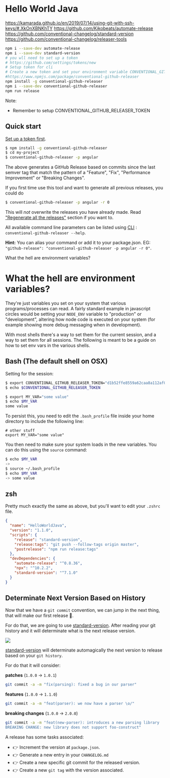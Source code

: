 # Hello World Java
https://kamarada.github.io/en/2019/07/14/using-git-with-ssh-keys/#.XkOnXBNKhTY
https://github.com/Kikobeats/automate-release
https://github.com/conventional-changelog/standard-version
https://github.com/conventional-changelog/releaser-tools

```bash
npm i --save-dev automate-release
npm i --save-dev standard-version
# you wll need to set up a token 
# https://github.com/settings/tokens/new
# Setup token for cli
# Create a new token and set your environment variable CONVENTIONAL_GITHUB_RELEASER_TOKEN to the token you just created. You can google How to set environment variable. The scopes for the token you need is public_repo or repo (if you need to access private repos). More details.
#https://www.npmjs.com/package/conventional-github-releaser
npm install -g conventional-github-releaser
npm i --save-dev conventional-github-releaser
npm run release
```
Note: 
- Remember to setup CONVENTIONAL_GITHUB_RELEASER_TOKEN


## Quick start

[Set up a token first](#setup-token-for-cli).

```sh
$ npm install -g conventional-github-releaser
$ cd my-project
$ conventional-github-releaser -p angular
```

The above generates a GitHub Release based on commits since the last semver tag that match the pattern of a "Feature", "Fix", "Performance Improvement" or "Breaking Changes".

If you first time use this tool and want to generate all previous releases, you could do

```sh
$ conventional-github-releaser -p angular -r 0
```

This will *not* overwrite the releases you have already made. Read ["Regenerate all the releases"](#regenerate-all-the-releases) section if you want to.

All available command line parameters can be listed using [CLI](#cli) : `conventional-github-releaser --help`.

**Hint:** You can alias your command or add it to your package.json. EG: `"github-release": "conventional-github-releaser -p angular -r 0"`.


What the hell are environment variables?
# What the hell are environment variables?

They're just variables you set on your system that various programs/processes can read. A fairly standard example in javascript circles would be setting your `NODE_ENV` variable to "production" or "development", altering how node code is executed on your system (for example showing more debug messaging when in development).

With most shells there's a way to set them for the current session, and a way to set them for all sessions. The following is meant to be a guide on how to set env vars in the various shells.

## Bash (The default shell on OSX)

Setting for the session:

```bash
$ export CONVENTIONAL_GITHUB_RELEASER_TOKEN="d1b52ffe8559a62caa8a112af02060caa71367d9"
$ echo $CONVENTIONAL_GITHUB_RELEASER_TOKEN
```

```bash
$ export MY_VAR="some value"
$ echo $MY_VAR
some value
```

To persist this, you need to edit the `.bash_profile` file inside your home directory to include the following line:

```
# other stuff
export MY_VAR="some value"
```

You then need to make sure your system loads in the new variables. You can do this using the `source` command:

```bash
$ echo $MY_VAR
->
$ source ~/.bash_profile
$ echo $MY_VAR
-> some value
```

## zsh

Pretty much exactly the same as above, but you'll want to edit your `.zshrc` file.



```json
{
  "name": "HelloWorldJava",
  "version": "1.1.0",
  "scripts": {
    "release": "standard-version",
    "release:tags": "git push --follow-tags origin master",
    "postrelease": "npm run release:tags"
  },
  "devDependencies": {
    "automate-release": "^0.8.36",
    "npx": "^10.2.2",
    "standard-version": "^7.1.0"
  }
}

```

## Determinate Next Version Based on History

Now that we have a `git commit` convention, we can jump in the next thing, that will make our first release 🎉.

For do that, we are going to use [standard-version](https://github.com/conventional-changelog/standard-version). After reading your git history and it will determinate what is the next release version.

![](https://i.imgur.com/nmfLfkC.png)

[standard-version](https://github.com/conventional-changelog/standard-version) will determinate automagically the next version to release based on your `git history`.

For do that it will consider:

**patches** (`1.0.0` → `1.0.1`)

```bash
git commit -a -m "fix(parsing): fixed a bug in our parser"
```

**features** (`1.0.0` → `1.1.0`)

```bash
git commit -a -m "feat(parser): we now have a parser \o/"
```

**breaking changes** (`1.0.0` → `2.0.0`)

```bash
git commit -a -m "feat(new-parser): introduces a new parsing library
BREAKING CHANGE: new library does not support foo-construct"
```

A release has some tasks associated:

- 👉 Increment the version at `package.json`.
- 👉 Generate a new entry in your `CHANGELOG.md`
- 👉 Create a new specific git commit for the released version.
- 👉 Create a new `git tag` with the version associated.
